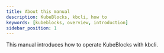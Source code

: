 ```yaml
---
title: About this manual
description: KubeBlocks, kbcli, how to
keywords: [kubeblocks, overview, introduction]
sidebar_position: 1
---
```

This manual introduces how to operate KubeBlocks with kbcli.